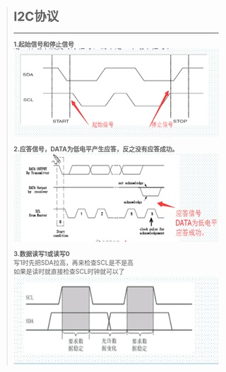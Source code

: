 > # I2C协议 #  
>-------------------------------------------------------  
> **1.起始信号和停止信号**  
>  <img src="/img/zengsf.png" height="200px" width="500px">   
>
> **2.应答信号，DATA为低电平产生应答，反之没有应答成功。**   
>  <img src="/img/yingda.png" height="200px" width="500px">   
>  
> **3.数据读写1或读写0**   
> 写1时先把SDA拉高，再来检查SCL是不是高   
> 如果是读时就直接检查SCL时钟就可以了   
>  <img src="/img/shuju.png" height="200px" width="500px">    
>
>
>
>
>
>
>
>
>
>
>
>
>
>
>
>
>